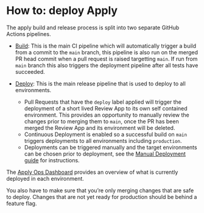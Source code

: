 # How to: deploy Apply

The apply build and release process is split into two separate GitHub Actions pipelines.

- [Build](https://github.com/DFE-Digital/apply-for-teacher-training/actions/workflows/build.yml): This is the main CI pipeline which will automatically trigger a build from a commit to the `main` branch, this pipeline is also run on the merged PR head commit when a pull request is raised targetting `main`. If run from `main` branch this also triggers the deployment pipeline after all tests have succeeded.

- [Deploy](https://github.com/DFE-Digital/apply-for-teacher-training/actions/workflows/deploy.yml): This is the main release pipeline that is used to deploy to all environments.
    - Pull Requests that have the `deploy` label applied will trigger the deployment of a short lived Review App to its own self contained environment.  This provides an opportunity to manually review the changes prior to merging them to `main`, once the PR has been merged the Review App and its environment will be deleted.
    - Continuous Deployment is enabled so a successful build on `main` triggers deployments to all environments including `production`.
    - Deployments can be triggered manually and the target environments can be chosen prior to deployment, see the [Manual Deployment guide](manual-deployment.md) for instructions.

The [Apply Ops Dashboard](https://apply-ops-dashboard.azurewebsites.net) provides an overview of what is currently deployed in each environment.

You also have to make sure that you’re only merging changes that are safe to deploy. Changes that are not yet ready for production should be behind a feature flag.
